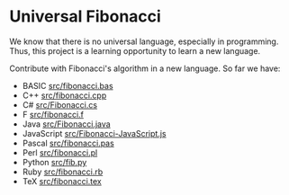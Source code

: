 # Universal Fibonacci

We know that there is no universal language, especially in programming. Thus, this project is a learning opportunity to learn a new language.

Contribute with Fibonacci's algorithm in a new language. So far we have:

* BASIC [src/fibonacci.bas](src/fibonacci.bas)
* C++ [src/fibonacci.cpp](src/fibonacci.cpp)
* C# [src/Fibonacci.cs](src/Fibonacci.cs)
* F [src/fibonacci.f](src/fibonacci.f)
* Java [src/Fibonacci.java](src/Fibonacci.java)
* JavaScript [src/Fibonacci-JavaScript.js](src/Fibonacci-JavaScript.js)
* Pascal [src/fibonacci.pas](src/fibonacci.pas)
* Perl [src/fibonacci.pl](src/fibonacci.pl)
* Python [src/fib.py](src/fib.py)
* Ruby [src/fibonacci.rb](src/fibonacci.rb)
* TeX [src/fibonacci.tex](src/fibonacci.tex)
